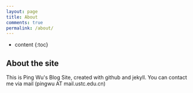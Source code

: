 ```yaml
---
layout: page
title: About
comments: true
permalink: /about/
---
```


* content
{:toc}

## About the site
This is Ping Wu's Blog Site, created with github and jekyll.
You can contact me via mail (pingwu AT mail.ustc.edu.cn)
